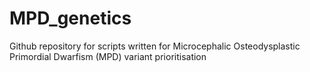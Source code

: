 # MPD_genetics
Github repository for scripts written for Microcephalic Osteodysplastic Primordial Dwarfism (MPD) variant prioritisation
